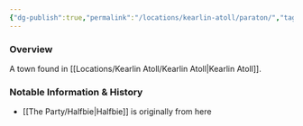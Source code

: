 ```yaml
---
{"dg-publish":true,"permalink":"/locations/kearlin-atoll/paraton/","tags":["Undiscovered"],"updated":"2025-02-13T18:07:11.997+00:00"}
---
```



### Overview
A town found in [[Locations/Kearlin Atoll/Kearlin Atoll\|Kearlin Atoll]].

### Notable Information & History 
- [[The Party/Halfbie\|Halfbie]] is originally from here